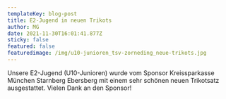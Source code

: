 ```yaml
---
templateKey: blog-post
title: E2-Jugend in neuen Trikots
author: MG
date: 2021-11-30T16:01:41.877Z
sticky: false
featured: false
featuredimage: /img/u10-junioren_tsv-zorneding_neue-trikots.jpg
---
```

Unsere E2-Jugend (U10-Junioren) wurde vom Sponsor Kreissparkasse München Starnberg Ebersberg mit einem sehr schönen neuen Trikotsatz ausgestattet. Vielen Dank an den Sponsor!